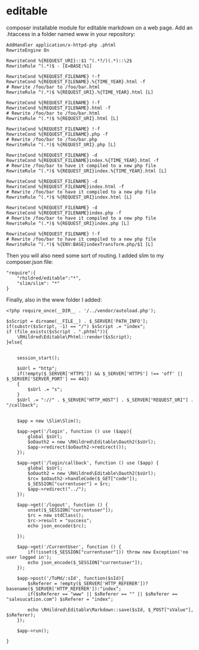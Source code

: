 # editable

composer installable module for editable markdown on a web page. Add an .htaccess in a folder named www in your repository:

    AddHandler application/x-httpd-php .phtml
    RewriteEngine On

    RewriteCond %{REQUEST_URI}::$1 ^(.*?/)(.*)::\2$
    RewriteRule ^(.*)$ - [E=BASE:%1]

    RewriteCond %{REQUEST_FILENAME} !-f
    RewriteCond %{REQUEST_FILENAME}.%{TIME_YEAR}.html -f
    # Rewrite /foo/bar to /foo/bar.html
    RewriteRule ^(.*)$ %{REQUEST_URI}.%{TIME_YEAR}.html [L]

    RewriteCond %{REQUEST_FILENAME} !-f
    RewriteCond %{REQUEST_FILENAME}.html -f
    # Rewrite /foo/bar to /foo/bar.html
    RewriteRule ^(.*)$ %{REQUEST_URI}.html [L]

    RewriteCond %{REQUEST_FILENAME} !-f
    RewriteCond %{REQUEST_FILENAME}.php -f
    # Rewrite /foo/bar to /foo/bar.php
    RewriteRule ^(.*)$ %{REQUEST_URI}.php [L]

    RewriteCond %{REQUEST_FILENAME} -d
    RewriteCond %{REQUEST_FILENAME}index.%{TIME_YEAR}.html -f
    # Rewrite /foo/bar to have it compiled to a new php file
    RewriteRule ^(.*)$ %{REQUEST_URI}index.%{TIME_YEAR}.html [L]

    RewriteCond %{REQUEST_FILENAME} -d
    RewriteCond %{REQUEST_FILENAME}index.html -f
    # Rewrite /foo/bar to have it compiled to a new php file
    RewriteRule ^(.*)$ %{REQUEST_URI}index.html [L]

    RewriteCond %{REQUEST_FILENAME} -d
    RewriteCond %{REQUEST_FILENAME}index.php -f
    # Rewrite /foo/bar to have it compiled to a new php file
    RewriteRule ^(.*)$ %{REQUEST_URI}index.php [L]

    RewriteCond %{REQUEST_FILENAME} !-f
    # Rewrite /foo/bar to have it compiled to a new php file
    RewriteRule ^(.*)$ %{ENV:BASE}indexTransform.php/$1 [L]

Then you will also need some sort of routing. I added slim to my composer.json file:

    "require":{
        "rhildred/editable":"*",
        "slim/slim": "*"
    }
    
Finally, also in the www folder I added:

    <?php require_once(__DIR__ . '/../vendor/autoload.php');

    $sScript = dirname(__FILE__) . $_SERVER['PATH_INFO'];
    if(substr($sScript, -1) == "/") $sScript .= "index";
    if (file_exists($sScript . ".phtml")){
        \RHildred\Editable\Phtml::render($sScript);
    }else{


        session_start();

        $sUrl = "http";
        if(!empty($_SERVER['HTTPS']) && $_SERVER['HTTPS'] !== 'off' || $_SERVER['SERVER_PORT'] == 443)
        {
            $sUrl .= "s";
        }
        $sUrl .= "://" . $_SERVER["HTTP_HOST"] . $_SERVER["REQUEST_URI"] . "/callback";


        $app = new \Slim\Slim();

        $app->get('/login', function () use ($app){
            global $sUrl;
            $oOauth2 = new \RHildred\Editable\Oauth2($sUrl);
            $app->redirect($oOauth2->redirect());
        });

        $app->get('/login/callback', function () use ($app) {
            global $sUrl;
            $oOauth2 = new \RHildred\Editable\Oauth2($sUrl);
            $rc= $oOauth2->handleCode($_GET["code"]);
            $_SESSION["currentuser"] = $rc;
            $app->redirect("../");
        });

        $app->get('/logout', function () {
            unset($_SESSION["currentuser"]);
            $rc = new stdClass();
            $rc->result = "success";
            echo json_encode($rc);

        });

        $app->get('/CurrentUser', function () {
            if(!isset($_SESSION["currentuser"])) throw new Exception('no user logged in');
            echo json_encode($_SESSION["currentuser"]);
        });

        $app->post('/ToMd/:sId', function($sId){
            $sReferer = !empty($_SERVER['HTTP_REFERER'])? basename($_SERVER['HTTP_REFERER']):"index";
            if($sReferer == "www" || $sReferer == "" || $sReferer == "salesucation.com") $sReferer = "index";

            echo \RHildred\Editable\Markdown::save($sId, $_POST["sValue"], $sReferer);
        });

        $app->run();

    }